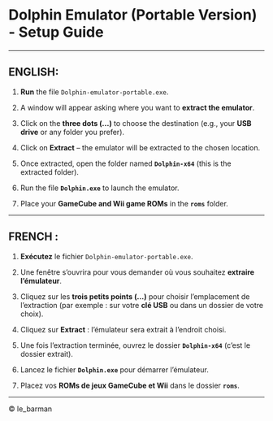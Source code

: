 # Dolphin Emulator (Portable Version) - Setup Guide

---

## ENGLISH:

1. **Run** the file `Dolphin-emulator-portable.exe`.

2. A window will appear asking where you want to **extract the emulator**.

3. Click on the **three dots (...)** to choose the destination (e.g., your **USB drive** or any folder you prefer).

4. Click on **Extract** – the emulator will be extracted to the chosen location.

5. Once extracted, open the folder named **`Dolphin-x64`** (this is the extracted folder).

6. Run the file **`Dolphin.exe`** to launch the emulator.

7. Place your **GameCube and Wii game ROMs** in the **`roms`** folder.

---

## FRENCH :

1. **Exécutez** le fichier `Dolphin-emulator-portable.exe`.

2. Une fenêtre s’ouvrira pour vous demander où vous souhaitez **extraire l’émulateur**.

3. Cliquez sur les **trois petits points (...)** pour choisir l’emplacement de l’extraction (par exemple : sur votre **clé USB** ou dans un dossier de votre choix).

4. Cliquez sur **Extract** : l’émulateur sera extrait à l’endroit choisi.

5. Une fois l’extraction terminée, ouvrez le dossier **`Dolphin-x64`** (c’est le dossier extrait).

6. Lancez le fichier **`Dolphin.exe`** pour démarrer l’émulateur.

7. Placez vos **ROMs de jeux GameCube et Wii** dans le dossier **`roms`**.

---

© le_barman
